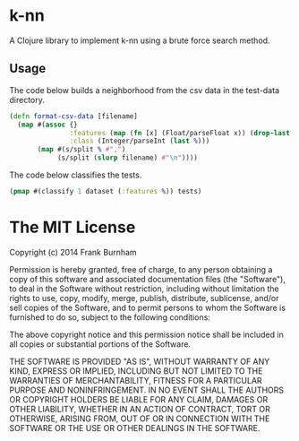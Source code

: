 # k-nn

A Clojure library to implement k-nn using a brute force search method.

## Usage

The code below builds a neighborhood from the csv data in the test-data directory.

```clojure
(defn format-csv-data [filename]
  (map #(assoc {}
               :features (map (fn [x] (Float/parseFloat x)) (drop-last %))
               :class (Integer/parseInt (last %)))
       (map #(s/split % #",")
            (s/split (slurp filename) #"\n"))))
```

The code below classifies the tests.

```clojure
(pmap #(classify 1 dataset (:features %)) tests)
```

The MIT License
===============

Copyright (c) 2014 Frank Burnham

Permission is hereby granted, free of charge, to any person obtaining a copy
of this software and associated documentation files (the "Software"), to deal
in the Software without restriction, including without limitation the rights
to use, copy, modify, merge, publish, distribute, sublicense, and/or sell
copies of the Software, and to permit persons to whom the Software is
furnished to do so, subject to the following conditions:

The above copyright notice and this permission notice shall be included in
all copies or substantial portions of the Software.

THE SOFTWARE IS PROVIDED "AS IS", WITHOUT WARRANTY OF ANY KIND, EXPRESS OR
IMPLIED, INCLUDING BUT NOT LIMITED TO THE WARRANTIES OF MERCHANTABILITY,
FITNESS FOR A PARTICULAR PURPOSE AND NONINFRINGEMENT. IN NO EVENT SHALL THE
AUTHORS OR COPYRIGHT HOLDERS BE LIABLE FOR ANY CLAIM, DAMAGES OR OTHER
LIABILITY, WHETHER IN AN ACTION OF CONTRACT, TORT OR OTHERWISE, ARISING FROM,
OUT OF OR IN CONNECTION WITH THE SOFTWARE OR THE USE OR OTHER DEALINGS IN
THE SOFTWARE.
